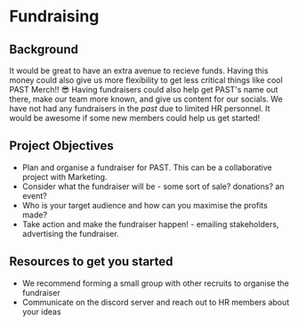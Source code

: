 # Fundraising

## Background
It would be great to have an extra avenue to recieve funds. Having this money could also give us more flexibility to get less critical things
like cool PAST Merch!! 😎 Having fundraisers could also help get PAST's name out there, make our team more known, and give us
content for our socials. We have not had any fundraisers in the *past* due to limited HR personnel. 
It would be awesome if some new members could help us get started!

## Project Objectives
- Plan and organise a fundraiser for PAST. This can be a collaborative project with Marketing.
- Consider what the fundraiser will be - some sort of sale? donations? an event?
- Who is your target audience and how can you maximise the profits made?
- Take action and make the fundraiser happen! - emailing stakeholders, advertising the fundraiser.

## Resources to get you started
- We recommend forming a small group with other recruits to organise the fundraiser
- Communicate on the discord server and reach out to HR members about your ideas
